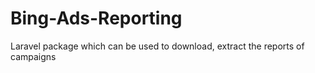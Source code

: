 # Bing-Ads-Reporting
Laravel package which can be used to download, extract the reports of campaigns
